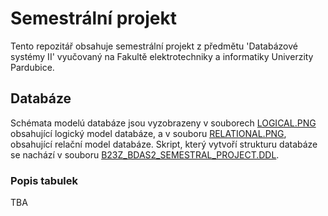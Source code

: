 # Semestrální projekt
Tento repozitář obsahuje semestrální projekt z předmětu 'Databázové systémy II' vyučovaný na Fakultě elektrotechniky a informatiky Univerzity Pardubice.

## Databáze
Schémata modelú databáze jsou vyzobrazeny v souborech [LOGICAL.PNG](https://github.com/byte98/upce-bdas2-semestral-project/blob/master/LOGICAL.PNG) obsahující logický model databáze, a v souboru [RELATIONAL.PNG](https://github.com/byte98/upce-bdas2-semestral-project/blob/master/RELATIONAL.PNG), obsahující relační model databáze. Skript, který vytvoří strukturu databáze se nachází v souboru [B23Z_BDAS2_SEMESTRAL_PROJECT.DDL](https://github.com/byte98/upce-bdas2-semestral-project/blob/master/B23Z_BDAS2_SEMESTRAL_PROJECT.DDL).


### Popis tabulek

TBA
